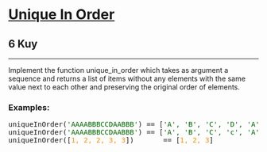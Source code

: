 <h1><a href="https://www.codewars.com/kata/54e6533c92449cc251001667">Unique In Order</a></h1>
<h2>6 Kuy</h2>
<hr>
<p>Implement the function unique_in_order which takes as argument a sequence and returns a list of items 
without any elements with the same value next to each other and preserving the original order of elements.</p>
<h3>Examples:</h3>
<pre>
uniqueInOrder(<span style="color: #006600">'AAAABBBCCDAABBB'</span>) == [<span style="color: #006600">'A', 'B', 'C', 'D', 'A', 'B'</span>]
uniqueInOrder(<span style="color: #006600">'AAAABBBCCDAABBB'</span>) == [<span style="color: #006600">'A', 'B', 'C', 'c', 'A', 'D'</span>]
uniqueInOrder([<span style="color: darkorange">1, 2, 2, 3, 3</span>])       == [<span style="color: darkorange">1, 2, 3</span>]
</pre>